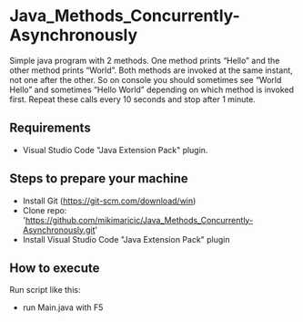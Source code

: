 # Java_Methods_Concurrently-Asynchronously
Simple java program with 2 methods. One method prints “Hello” and the other method prints “World”. Both methods are invoked at the same instant, not one after the other. So on console you should sometimes see “World Hello” and sometimes “Hello World” depending on which method is invoked first. Repeat these calls every 10 seconds and stop after 1 minute.

## Requirements
  - Visual Studio Code "Java Extension Pack" plugin.

## Steps to prepare your machine
  - Install Git (https://git-scm.com/download/win)
  - Clone repo: 'https://github.com/mikimaricic/Java_Methods_Concurrently-Asynchronously.git'
  - Install Visual Studio Code "Java Extension Pack" plugin

## How to execute
Run script like this:
  - run Main.java with F5
